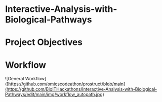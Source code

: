 # Interactive-Analysis-with-Biological-Pathways


# Project Objectives


# Workflow
![General Workflow]([https://github.com/omicscodeathon/prostruct/blob/main](https://github.com/BioITHackathons/Interactive-Analysis-with-Biological-Pathways/edit/main/img/workflow_autopath.jpg)  
